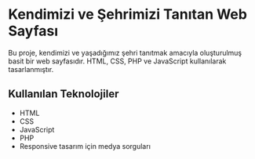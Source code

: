 # Kendimizi ve Şehrimizi Tanıtan Web Sayfası

Bu proje, kendimizi ve yaşadığımız şehri tanıtmak amacıyla oluşturulmuş basit bir web sayfasıdır. HTML, CSS, PHP ve JavaScript kullanılarak tasarlanmıştır.

## Kullanılan Teknolojiler

- HTML
- CSS
- JavaScript
- PHP
- Responsive tasarım için medya sorguları
